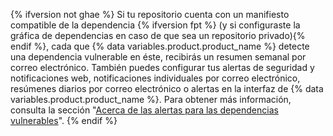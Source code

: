{% ifversion not ghae %}
Si tu repositorio cuenta con un manifiesto compatible de la dependencia
{% ifversion fpt %} (y si configuraste la gráfica de dependencias en caso de que sea un repositorio privado){% endif %}, cada que {% data variables.product.product_name %} detecte una dependencia vulnerable en éste, recibirás un resumen semanal por correo electrónico. También puedes configurar tus alertas de seguridad y notificaciones web, notificaciones individuales por correo electrónico, resúmenes diarios por correo electrónico o alertas en la interfaz de {% data variables.product.product_name %}. Para obtener más información, consulta la sección "[Acerca de las alertas para las dependencias vulnerables](/github/managing-security-vulnerabilities/about-alerts-for-vulnerable-dependencies)".
{% endif %}
